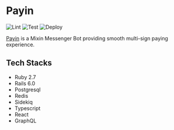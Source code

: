 # Payin

![Lint](https://github.com/an-lee/payin/workflows/Lint/badge.svg) ![Test](https://github.com/an-lee/payin/workflows/Test/badge.svg) ![Deploy](https://github.com/an-lee/payin/workflows/Deploy/badge.svg)

[Payin](https://payin.xin) is a Mixin Messenger Bot providing smooth multi-sign paying experience.

## Tech Stacks

* Ruby 2.7
* Rails 6.0 
* Postgresql
* Redis
* Sidekiq
* Typescript
* React
* GraphQL
